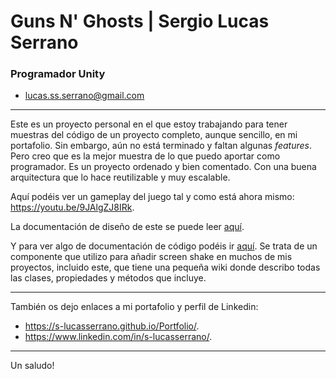 # Guns N' Ghosts | Sergio Lucas Serrano
### Programador Unity
* lucas.ss.serrano@gmail.com

---
Este es un proyecto personal en el que estoy trabajando para tener muestras del código de un proyecto completo, aunque sencillo, en mi portafolio. Sin embargo, aún no está terminado y faltan algunas _features_. Pero creo que es la mejor muestra de lo que puedo aportar como programador. Es un proyecto ordenado y bien comentado. Con una buena arquitectura que lo hace reutilizable y muy escalable.

Aquí podéis ver un gameplay del juego tal y como está ahora mismo: https://youtu.be/9JAlgZJ8IRk.

La documentación de diseño de este se puede leer [aquí](https://lucasserrano.notion.site/Design-Documentation-f54487c685e04fe2a48a9ed9e9bbdc8b).

Y para ver algo de documentación de código podéis ir [aquí](https://github.com/S-LucasSerrano/CameraShaker/wiki). Se trata de un componente que utilizo para añadir screen shake en muchos de mis proyectos, incluido este, que tiene una pequeña wiki donde describo todas las clases, propiedades y métodos que incluye.

---
También os dejo enlaces a mi portafolio y perfil de Linkedin: 
* https://s-lucasserrano.github.io/Portfolio/. 
* https://www.linkedin.com/in/s-lucasserrano/.
---
Un saludo!
